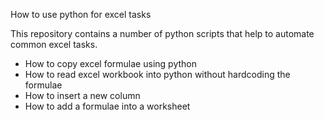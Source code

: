How to use python for excel tasks

This repository contains a number of python scripts that help to automate common excel tasks. 

* How to copy excel formulae using python
* How to read excel workbook into python without hardcoding the formulae
* How to insert a new column
* How to add a formulae into a worksheet

